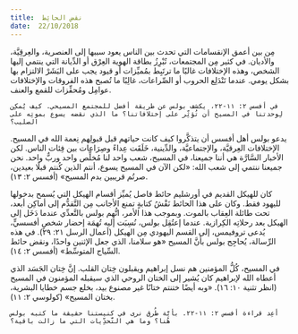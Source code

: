 ```yaml
---
title:  نقض الحائِط
date:  22/10/2018
---
```


مِن بين أعمق الإنقسامات التي تحدث بين الناس يعود سببها إلى العنصرية، والعِرقِيَّة، والأديان. في كثير مِن المجتمعات، تُبْرِزُ بطاقة الهوية العِرْق أو الدِّيانة التي ينتمي إليها الشخص، وهذه الإختلافات غالبًا ما ترتَبِط بمُميِّزات أو قيود يجب على البَشَرْ الالتزام بها بشكل يومي. عندما تَنْدَلِع الحروب أو الصِّراعات، غالِبًا ما تُصبح هذه الفروقات والإختلافات عوامِل ومُحفِّزات للقمع والعنف.

`في أفسس ٢: ١١-٢٢، يكشف بولس عن طريقة أفضل للمجتمع المسيحي. كيف يُمكِن لِوحدتنا في المسيح أن تُؤثِّر على إختلافاتنا؟ ما الذي نقضه يسوع بموتِه على الصليب؟`

يدعو بولس أهل أفسس أن يتذكَّروا كيف كانت حياتهم قبل قبولِهم نِعمة الله في المسيح. الإختلافات العِرقيَّة، والإجتماعيَّة، والدِّينية، خَلَقَت عِداءً وصِرَاعات بين فِئات الناس. لكن الأخبار السَّارَّة هي أننا جميعنا، في المسيح، شعب واحد لنا مُخلِّص واحد وربٌّ واحد. نحن جميعنا ننتمي إلى شعب الله: «لكن الآن في المسيح يسوع، أنتم الذين كُنتم قبلًا بعيدين، صرتُم قريبين بدم المسيح» (أفسس ٢: ١٣).

كان للهيكل القديم في أورشليم حائط فاصل يُميِّز أقسام الهيكل التي يُسمح بدخولها لليهود فقط. وكان على هذا الحائط نَقْشُ كتابةٍ تمنع الأجانب مِن التَّقدُّم إلى أماكِن أبعد، تحت طائلة العِقاب بالموت. وبموجب هذا الأمر، اتُّهِم بولس بالتَّعدِّي عندما دَخَل إلى الهيكل بعد رحلاتِه الكِرازية. عندما إعتُقِل بولس، نُسِبَت إليه تُهمَة إحضار شخصٍ أفسسيٍّ، يُدعى تروفيمس، إلى القسم اليهودي مِن الهيكل (أعمال الرسل ٢١: ٢٩). في هذه الرِّسالة، يُحاجِج بولس بأنَّ المسيح «هو سلامنا، الذي جعل الإثنين واحدًا، ونقض حائط السِّياج المتوسِّط» (أفسس ٢: ١٤).

في المسيح، كُلُّ المؤمنين هم نسل إبراهيم ويقبلون خِتان القلب. إنَّ خِتان الجَسَد الذي أعطاه الله لإبراهيم كان يُشير إلى الختان الروحي الذي سيقبله المؤمنون في المسيح (انظر تثنية ١٠: ١٦). «وبه أيضًا ختنتم ختانًا غير مصنوع بيد، بخلع جسم خطايا البشرية، بختان المسيح» (كولوسي ٢: ١١).

`أعِد قراءة أفسس ٢: ١١-٢٢. بأيَّة طُرق نرى في كنيستنا حقيقة ما كتبه بولس هُنا؟ وما هي التَّحدِّيات التي ما زالت باقية؟`